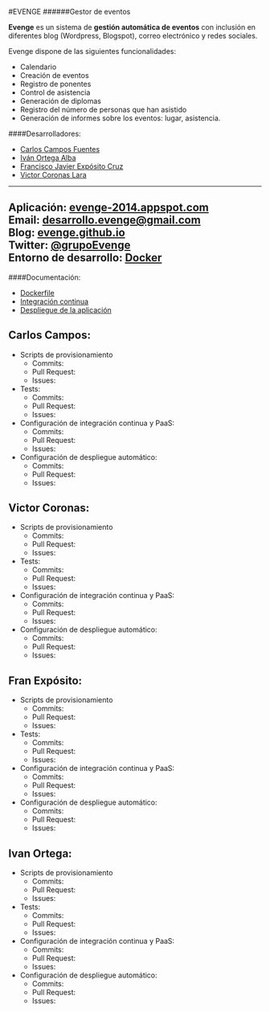 <!--
Evenge - gestor de eventos (events management)
Copyright (C) 2014 - desarrollo.evenge@gmail.com
Carlos Campos Fuentes | Francisco Javier Expósito Cruz | Iván Ortega Alba | Victor Coronas Lara

This program is free software: you can redistribute it and/or modify
it under the terms of the GNU General Public License as published by
the Free Software Foundation, either version 3 of the License, or
(at your option) any later version.

This program is distributed in the hope that it will be useful,
but WITHOUT ANY WARRANTY; without even the implied warranty of
MERCHANTABILITY or FITNESS FOR A PARTICULAR PURPOSE.  See the
GNU General Public License for more details.
-->

#EVENGE
######Gestor de eventos

**Evenge** es un sistema de **gestión automática de eventos** con inclusión en diferentes blog (Wordpress, Blogspot), correo electrónico y redes sociales.  

Evenge dispone de las siguientes funcionalidades:  
* Calendario
* Creación de eventos
* Registro de ponentes
* Control de asistencia
* Generación de diplomas
* Registro del número de personas que han asistido
* Generación de informes sobre los eventos: lugar, asistencia.

####Desarrolladores:

* [Carlos Campos Fuentes](http://github.com/ccamposfuentes)
* [Iván Ortega Alba](http://github.com/ivanortegaalba)
* [Francisco Javier Expósito Cruz](http://github.com/franexposito)
* [Victor Coronas Lara](http://github.com/VictorCoronas)

-------------------------
**Aplicación**: [evenge-2014.appspot.com](https://evenge-2014.appspot.com)  
**Email**: [desarrollo.evenge@gmail.com](mailto://desarrolo.evenge@gmail.com)  
**Blog**: [evenge.github.io](http://evenge.github.io)  
**Twitter**: [@grupoEvenge](https://twitter.com/grupoEvenge)  
**Entorno de desarrollo**: [Docker](https://registry.hub.docker.com/u/ivanortegaalba/evenge/)
-------------------------


####Documentación:

- [Dockerfile](https://github.com/evenge/EVENGE/blob/master/docs/dockerfile.md)
- [Integración continua](https://github.com/evenge/EVENGE/blob/master/docs/integracion-continua.md)
- [Despliegue de la aplicación](https://github.com/evenge/EVENGE/blob/master/docs/despliegue-aplicacion.md)

## Carlos Campos:
* Scripts de provisionamiento
  * Commits:
  * Pull Request:
  * Issues:
* Tests:
  * Commits:
  * Pull Request:
  * Issues:
* Configuración de integración continua y PaaS:
  * Commits:
  * Pull Request:
  * Issues:
* Configuración de despliegue automático:
  * Commits:
  * Pull Request:
  * Issues:

## Victor Coronas:
* Scripts de provisionamiento
  * Commits:
  * Pull Request:
  * Issues:
* Tests:
  * Commits:
  * Pull Request:
  * Issues:
* Configuración de integración continua y PaaS:
  * Commits:
  * Pull Request:
  * Issues:
* Configuración de despliegue automático:
  * Commits:
  * Pull Request:
  * Issues:

## Fran Expósito:
* Scripts de provisionamiento
  * Commits:
  * Pull Request:
  * Issues:
* Tests:
  * Commits:
  * Pull Request:
  * Issues:
* Configuración de integración continua y PaaS:
  * Commits:
  * Pull Request:
  * Issues:
* Configuración de despliegue automático:
  * Commits:
  * Pull Request:
  * Issues:

## Ivan Ortega:
* Scripts de provisionamiento
  * Commits:
  * Pull Request:
  * Issues:
* Tests:
  * Commits:
  * Pull Request:
  * Issues:
* Configuración de integración continua y PaaS:
  * Commits:
  * Pull Request:
  * Issues:
* Configuración de despliegue automático:
  * Commits:
  * Pull Request:
  * Issues:

